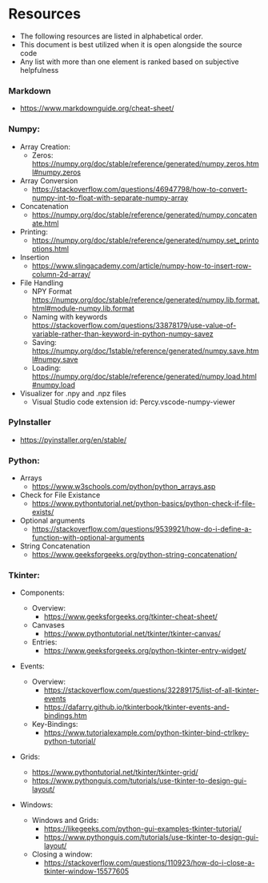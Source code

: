 # Resources
- The following resources are listed in alphabetical order. 
- This document is best utilized when it is open alongside the source code
- Any list with more than one element is ranked based on subjective helpfulness
### Markdown
- https://www.markdownguide.org/cheat-sheet/
### Numpy:

- Array Creation:
    - Zeros: https://numpy.org/doc/stable/reference/generated/numpy.zeros.html#numpy.zeros
- Array Conversion
  - https://stackoverflow.com/questions/46947798/how-to-convert-numpy-int-to-float-with-separate-numpy-array
- Concatenation
    - https://numpy.org/doc/stable/reference/generated/numpy.concatenate.html
- Printing:
    - https://numpy.org/doc/stable/reference/generated/numpy.set_printoptions.html
- Insertion
  - https://www.slingacademy.com/article/numpy-how-to-insert-row-column-2d-array/
- File Handling
    - NPY Format
    https://numpy.org/doc/stable/reference/generated/numpy.lib.format.html#module-numpy.lib.format
    - Naming with keywords
        https://stackoverflow.com/questions/33878179/use-value-of-variable-rather-than-keyword-in-python-numpy-savez
    - Saving:
        https://numpy.org/doc/1stable/reference/generated/numpy.save.html#numpy.save
    - Loading:
        https://numpy.org/doc/stable/reference/generated/numpy.load.html#numpy.load
- Visualizer for .npy and .npz files
    - Visual Studio code extension id: Percy.vscode-numpy-viewer
### PyInstaller
- https://pyinstaller.org/en/stable/
### Python:
- Arrays
    - https://www.w3schools.com/python/python_arrays.asp
- Check for File Existance
    - https://www.pythontutorial.net/python-basics/python-check-if-file-exists/
- Optional arguments
    - https://stackoverflow.com/questions/9539921/how-do-i-define-a-function-with-optional-arguments
- String Concatenation
    - https://www.geeksforgeeks.org/python-string-concatenation/

### Tkinter:


- Components:
    - Overview:
        - https://www.geeksforgeeks.org/tkinter-cheat-sheet/
    - Canvases
        - https://www.pythontutorial.net/tkinter/tkinter-canvas/
    - Entries:
        - https://www.geeksforgeeks.org/python-tkinter-entry-widget/

- Events:
    - Overview:
        - https://stackoverflow.com/questions/32289175/list-of-all-tkinter-events
        - https://dafarry.github.io/tkinterbook/tkinter-events-and-bindings.htm
    - Key-Bindings:
        - https://www.tutorialexample.com/python-tkinter-bind-ctrlkey-python-tutorial/

- Grids:
    - https://www.pythontutorial.net/tkinter/tkinter-grid/
    - https://www.pythonguis.com/tutorials/use-tkinter-to-design-gui-layout/

- Windows:
    - Windows and Grids:
        - https://likegeeks.com/python-gui-examples-tkinter-tutorial/
        - https://www.pythonguis.com/tutorials/use-tkinter-to-design-gui-layout/
    - Closing a window:
        - https://stackoverflow.com/questions/110923/how-do-i-close-a-tkinter-window-15577605